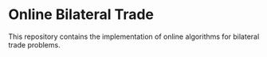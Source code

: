 # Online Bilateral Trade
This repository contains the implementation of online algorithms for bilateral trade problems. 
